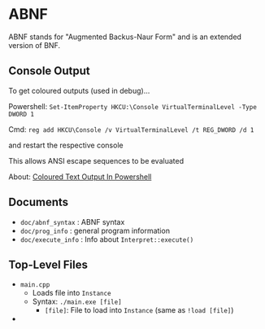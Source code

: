 # ABNF

ABNF stands for "Augmented Backus-Naur Form" and is an extended version of BNF.

## Console Output

To get coloured outputs (used in debug)...

Powershell: `Set-ItemProperty HKCU:\Console VirtualTerminalLevel -Type DWORD 1`

Cmd: `reg add HKCU\Console /v VirtualTerminalLevel /t REG_DWORD /d 1`

and restart the respective console

This allows ANSI escape sequences to be evaluated

About: [Coloured Text Output In Powershell](https://stackoverflow.com/questions/51680709/colored-text-output-in-powershell-console-using-ansi-vt100-codes)

## Documents

- `doc/abnf_syntax` : ABNF syntax
- `doc/prog_info` : general program information
- `doc/execute_info` : Info about `Interpret::execute()`

## Top-Level Files

- `main.cpp`
  - Loads file into `Instance`
  - Syntax: `./main.exe [file]`
    - `[file]`: File to load into `Instance` (same as `!load [file]`)
-

